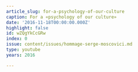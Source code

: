 ```yaml
---
article_slug: for-a-psychology-of-our-culture
caption: For a «psychology of our culture»
date: '2016-11-18T00:00:00.000Z'
highlight: false
id: wZQgYkCcGRw
index: 0
issue: content/issues/hommage-serge-moscovici.md
type: youtube
years: 2016

---
```

